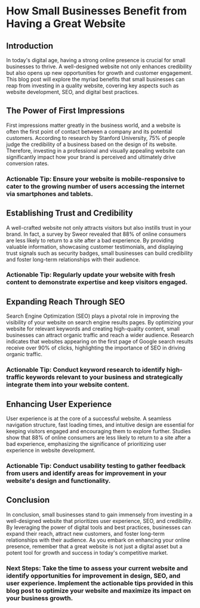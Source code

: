 # How Small Businesses Benefit from Having a Great Website

## Introduction

In today's digital age, having a strong online presence is crucial for small businesses to thrive. A well-designed website not only enhances credibility but also opens up new opportunities for growth and customer engagement. This blog post will explore the myriad benefits that small businesses can reap from investing in a quality website, covering key aspects such as website development, SEO, and digital best practices.

## The Power of First Impressions

First impressions matter greatly in the business world, and a website is often the first point of contact between a company and its potential customers. According to research by Stanford University, 75% of people judge the credibility of a business based on the design of its website. Therefore, investing in a professional and visually appealing website can significantly impact how your brand is perceived and ultimately drive conversion rates.

### Actionable Tip: Ensure your website is mobile-responsive to cater to the growing number of users accessing the internet via smartphones and tablets.

## Establishing Trust and Credibility

A well-crafted website not only attracts visitors but also instills trust in your brand. In fact, a survey by Sweor revealed that 88% of online consumers are less likely to return to a site after a bad experience. By providing valuable information, showcasing customer testimonials, and displaying trust signals such as security badges, small businesses can build credibility and foster long-term relationships with their audience.

### Actionable Tip: Regularly update your website with fresh content to demonstrate expertise and keep visitors engaged.

## Expanding Reach Through SEO

Search Engine Optimization (SEO) plays a pivotal role in improving the visibility of your website on search engine results pages. By optimizing your website for relevant keywords and creating high-quality content, small businesses can attract organic traffic and reach a wider audience. Research indicates that websites appearing on the first page of Google search results receive over 90% of clicks, highlighting the importance of SEO in driving organic traffic.

### Actionable Tip: Conduct keyword research to identify high-traffic keywords relevant to your business and strategically integrate them into your website content.

## Enhancing User Experience

User experience is at the core of a successful website. A seamless navigation structure, fast loading times, and intuitive design are essential for keeping visitors engaged and encouraging them to explore further. Studies show that 88% of online consumers are less likely to return to a site after a bad experience, emphasizing the significance of prioritizing user experience in website development.

### Actionable Tip: Conduct usability testing to gather feedback from users and identify areas for improvement in your website's design and functionality.

## Conclusion

In conclusion, small businesses stand to gain immensely from investing in a well-designed website that prioritizes user experience, SEO, and credibility. By leveraging the power of digital tools and best practices, businesses can expand their reach, attract new customers, and foster long-term relationships with their audience. As you embark on enhancing your online presence, remember that a great website is not just a digital asset but a potent tool for growth and success in today's competitive market.

### Next Steps: Take the time to assess your current website and identify opportunities for improvement in design, SEO, and user experience. Implement the actionable tips provided in this blog post to optimize your website and maximize its impact on your business growth.